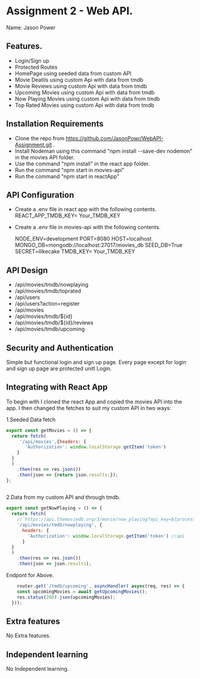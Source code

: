 # Assignment 2 - Web API.
Name: Jason Power
​
## Features.
 + Login/Sign up
 + Protected Routes
 + HomePage using seeded data from custom API
 + Movie Deatils using custom Api with data from tmdb
 + Movie Reviews using custom Api with data from tmdb
 + Upcoming Movies using custom Api with data from tmdb
 + Now Playing Movies using custom Api with data from tmdb
 + Top Rated Movies using custom Api with data from tmdb
​
## Installation Requirements
+ Clone the repo from https://github.com/JasonPowr/WebAPI-Assignment.git .
+ Install Nodeman using this command "npm install --save-dev nodemon" in the movies API folder.
+ Use the command "npm install" in the react app folder.
+ Run the command "npm start in movies-api"
+ Run the command "npm start in reactApp"

## API Configuration
+ Create a .env file in react app with the following contents.
  REACT_APP_TMDB_KEY= Your_TMDB_KEY

+ Create a .env file in movies-api with the following contents.

  NODE_ENV=development
  PORT=8080
  HOST=localhost
  MONGO_DB=mongodb://localhost:27017/movies_db
  SEED_DB=True  
  SECRET=ilikecake
  TMDB_KEY= Your_TMDB_KEY

## API Design
+ /api/movies/tmdb/nowplaying
+ /api/movies/tmdb/toprated
+ /api/users
+ /api/users?action=register
+ /api/movies
+ /api/movies/tmdb/${id}
+ /api/movies/tmdb/${id}/reviews
+ /api/movies/tmdb/upcoming

## Security and Authentication
Simple but functional login and sign up page. Every page except for  login and sign up page are protected unitl Login.
​
## Integrating with React App
To begin with I cloned the react App and copied the movies API into the app. I then changed the fetches to suit my custom API in two ways:

1.Seeded Data fetch
~~~Javascript
export const getMovies = () => {
  return fetch(
     '/api/movies',{headers: {
       'Authorization': window.localStorage.getItem('token')
    }
  }
  )
    .then(res => res.json())
    .then(json => {return json.results;});
};
​
~~~

2.Data from my custom API and through tmdb.
~~~Javascript
export const getNowPlaying = () => {
  return fetch(
    //`https://api.themoviedb.org/3/movie/now_playing?api_key=${process.env.REACT_APP_TMDB_KEY}&language=en-US&page=1`
    '/api/movies/tmdb/nowplaying', {
      headers: {
        'Authorization': window.localStorage.getItem('token') //api
      } 
  }
  )
    .then(res => res.json())
    .then(json => json.results);
~~~

Endpont for Above.
~~~Javascript
    router.get('/tmdb/upcoming', asyncHandler( async(req, res) => {
    const upcomingMovies = await getUpcomingMovies();
    res.status(200).json(upcomingMovies);
  }));

~~~
## Extra features
No Extra features.

## Independent learning
No Independent learning.